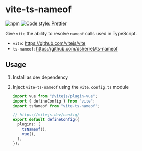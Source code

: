 # vite-ts-nameof

[![npm](https://img.shields.io/npm/v/vite-ts-nameof.svg)](https://www.npmjs.com/package/vite-ts-nameof)
[![Code style: Prettier](https://img.shields.io/badge/code_style-prettier-ff69b4.svg)](https://github.com/prettier/prettier)

Give `vite` the ability to resolve `nameof` calls used in TypeScript.

- `vite`: https://github.com/vitejs/vite
- `ts-nameof`: https://github.com/dsherret/ts-nameof

## Usage

1. Install as dev dependency

2. Inject `vite-ts-nameof` using the `vite.config.ts` module

   ```ts
   import vue from "@vitejs/plugin-vue";
   import { defineConfig } from "vite";
   import tsNameof from "vite-ts-nameof";

   // https://vitejs.dev/config/
   export default defineConfig({
     plugins: [
       tsNameof(),
       vue(),
     ],
   });
   ```
